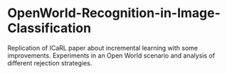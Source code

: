 # OpenWorld-Recognition-in-Image-Classification
Replication of ICaRL paper about incremental learning with some improvements. Experiments in an Open World scenario and analysis of different rejection strategies. 
